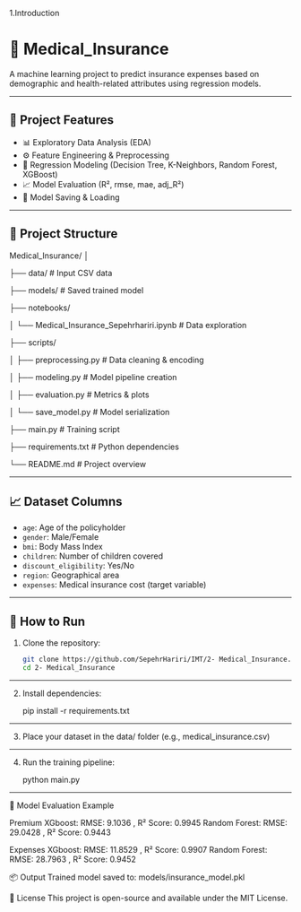 1.Introduction

# 🧮 Medical_Insurance

A machine learning project to predict insurance expenses based on demographic and health-related attributes using regression models.

---

## 📌 Project Features

- 📊 Exploratory Data Analysis (EDA)
- ⚙️ Feature Engineering & Preprocessing
- 🧠 Regression Modeling (Decision Tree, K-Neighbors, Random Forest, XGBoost)
- 📈 Model Evaluation (R², rmse, mae, adj_R²)
- 💾 Model Saving & Loading

---

## 📂 Project Structure

Medical_Insurance/
│

├── data/ # Input CSV data

├── models/ # Saved trained model

├── notebooks/

│ └── Medical_Insurance_Sepehrhariri.ipynb # Data exploration

├── scripts/

│ ├── preprocessing.py # Data cleaning & encoding

│ ├── modeling.py # Model pipeline creation

│ ├── evaluation.py # Metrics & plots

│ └── save_model.py # Model serialization

├── main.py # Training script

├── requirements.txt # Python dependencies

└── README.md # Project overview


---

## 📈 Dataset Columns

- `age`: Age of the policyholder  
- `gender`: Male/Female  
- `bmi`: Body Mass Index  
- `children`: Number of children covered  
- `discount_eligibility`: Yes/No  
- `region`: Geographical area  
- `expenses`: Medical insurance cost (target variable)

---

## 🚀 How to Run

1. Clone the repository:
   ```bash
   git clone https://github.com/SepehrHariri/IMT/2- Medical_Insurance.git
   cd 2- Medical_Insurance

---------------------------------------------------------------------------------------------

2. Install dependencies:

   pip install -r requirements.txt

---------------------------------------------------------------------------------------------

3. Place your dataset in the data/ folder (e.g., medical_insurance.csv)

---------------------------------------------------------------------------------------------

4. Run the training pipeline:

   python main.py

---------------------------------------------------------------------------------------------

🧪 Model Evaluation Example

Premium
   XGboost: RMSE: 9.1036 , R² Score: 0.9945
   Random Forest: RMSE: 29.0428 , R² Score: 0.9443

Expenses
   XGboost: RMSE: 11.8529 , R² Score: 0.9907
   Random Forest: RMSE: 28.7963 , R² Score: 0.9452

📦 Output
Trained model saved to: models/insurance_model.pkl

📌 License
This project is open-source and available under the MIT License.
